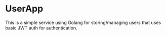 # UserApp
This is a simple service using Golang for storing/managing users that uses basic JWT auth for authentication.
